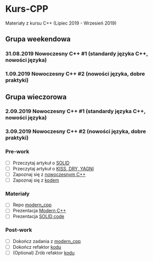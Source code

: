 # Kurs-CPP
Materiały z kursu C++ (Lipiec 2019 - Wrzesień 2019)

## Grupa weekendowa

### 31.08.2019 Nowoczesny C++ #1 (standardy języka C++, nowości języka)

### 1.09.2019 Nowoczesny C++ #2 (nowości języka, dobre praktyki)

## Grupa wieczorowa

### 2.09.2019 Nowoczesny C++ #1 (standardy języka C++, nowości języka)

### 3.09.2019 Nowoczesny C++ #2 (nowości języka, dobre praktyki)

### Pre-work
- [ ] Przeczytaj artykuł o [SOLID](https://www.samouczekprogramisty.pl/solid-czyli-dobre-praktyki-w-programowaniu-obiektowym/)
- [ ] Przeczytaj artykuł o [KISS, DRY, YAGNI](https://www.samouczekprogramisty.pl/jakosc-kodu-a-oschle-pocalunki-jagny/)
- [ ] Zapoznaj się z [nowoczesnym C++](https://github.com/AnthonyCalandra/modern-cpp-features)
- [ ] Zapoznaj się z [kodem](exercises)

### Materiały
- [ ] Repo [modern_cpp](https://github.com/coders-school/modern_cpp)
- [ ] Prezentacja [Modern C++](modern_cpp.pdf)
- [ ] Prezentacja [SOLID code](04_STUPID_and_SOLID_code.pdf)

### Post-work
- [ ] Dokończ zadania z [modern_cpp](https://github.com/coders-school/modern_cpp)
- [ ] Dokończ refaktor [kodu](exercises/1-file-reader/main.cpp)
- [ ] (Optional) Zrób refaktor [kodu](exercises/2-zip-file-reader/main.cpp)
